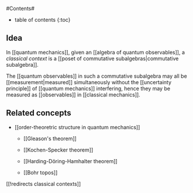 
#Contents#
* table of contents
{:toc}

## Idea

In [[quantum mechanics]], given an [[algebra of quantum observables]], a _classical context_ is a [[poset of commutative subalgebras|commutative subalgebra]].

The [[quantum observables]] in such a commutative subalgebra may all be [[measurement|measured]] simultaneously without the [[uncertainty principle]] of [[quantum mechanics]] interfering, hence they may be measured as [[observables]] in [[classical mechanics]].

## Related concepts

* [[order-theoretric structure in quantum mechanics]]

  * [[Gleason's theorem]]

  * [[Kochen-Specker theorem]]

  * [[Harding-Döring-Hamhalter theorem]]

  * [[Bohr topos]]

[[!redirects classical contexts]]